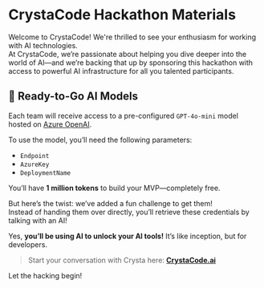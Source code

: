 # CrystaCode Hackathon Materials

Welcome to CrystaCode! We're thrilled to see your enthusiasm for working with AI technologies.  
At CrystaCode, we’re passionate about helping you dive deeper into the world of AI—and we’re backing that up by sponsoring this hackathon with access to powerful AI infrastructure for all you talented participants.

## 🚀 Ready-to-Go AI Models

Each team will receive access to a pre-configured `GPT-4o-mini` model hosted on [Azure OpenAI](https://azure.microsoft.com/en-us/products/ai-foundry/models/openai).

To use the model, you’ll need the following parameters:
- `Endpoint`
- `AzureKey`
- `DeploymentName`

You’ll have **1 million tokens** to build your MVP—completely free.

But here’s the twist: we’ve added a fun challenge to get them!  
Instead of handing them over directly, you’ll retrieve these credentials by talking with an AI!

Yes, **you’ll be using AI to unlock your AI tools!** It’s like inception, but for developers.

> Start your conversation with Crysta here: **[CrystaCode.ai](https://crystacode.ai)**

Let the hacking begin! 
